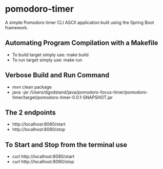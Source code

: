 # pomodoro-timer
A simple Pomodoro timer CLI ASCII application built using the Spring Boot framework.

## Automating Program Compilation with a Makefile
- To build target simply use: make build
- To run target simply use: make run

## Verbose Build and Run Command
- mvn clean package
- java -jar /Users/dgodstand/java/pomodoro-focus-timer/pomodoro-timer/target/pomodoro-timer-0.0.1-SNAPSHOT.jar

## The 2 endpoints 
- http://localhost:8080/start
- http://localhost:8080/stop

## To Start and Stop from the terminal use 
- curl http://localhost:8080/start
- curl http://localhost:8080/stop

